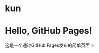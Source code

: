 # kun
<!DOCTYPE html>
<html>
<head>
    <meta charset="UTF-8">
    <title>我的第一个页面</title>
</head>
<body>
    <h1>Hello, GitHub Pages!</h1>
    <p>这是一个通过GitHub Pages发布的简单页面 ✨</p>
</body>
</html>
